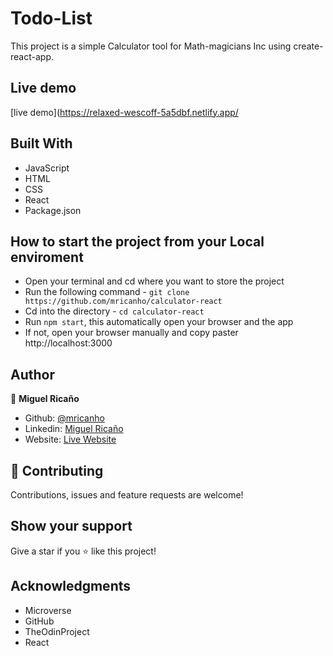 # Todo-List

This project is a simple Calculator tool for Math-magicians Inc using create-react-app.

## Live demo

[live demo](https://relaxed-wescoff-5a5dbf.netlify.app/

## Built With

- JavaScript
- HTML
- CSS
- React
- Package.json

## How to start the project from your Local enviroment

- Open your terminal and cd where you want to store the project
- Run the following command - `git clone https://github.com/mricanho/calculator-react`
- Cd into the directory - `cd calculator-react`
- Run `npm start`, this automatically open your browser and the app
- If not, open your browser manually and copy paster http://localhost:3000

## Author

👤 **Miguel Ricaño**

- Github: [@mricanho](https://github.com/mricanho)
- Linkedin: [Miguel Ricaño](https://www.linkedin.com/in/mricanho/)
- Website: [Live Website](https://www.miguelricano.me)

## 🤝 Contributing

Contributions, issues and feature requests are welcome!

## Show your support

Give a star if you :star: like this project!

## Acknowledgments

- Microverse
- GitHub
- TheOdinProject
- React